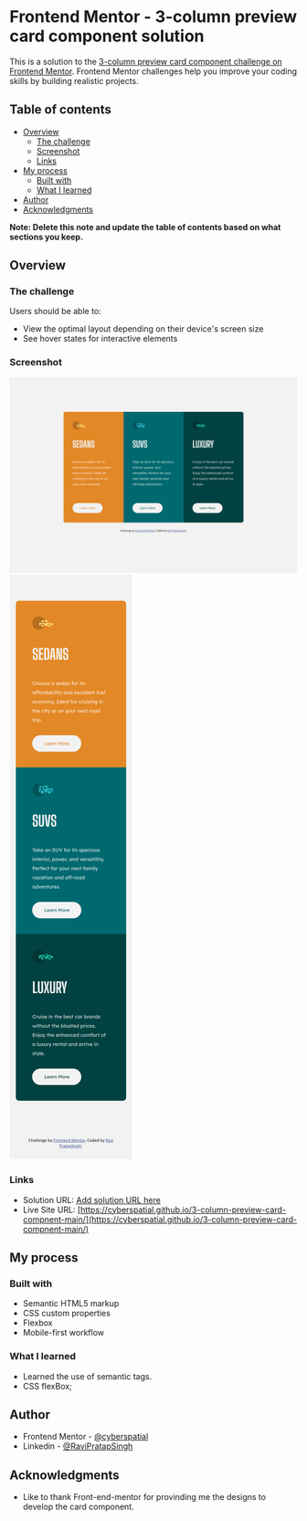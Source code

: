 # Frontend Mentor - 3-column preview card component solution

This is a solution to the [3-column preview card component challenge on Frontend Mentor](https://www.frontendmentor.io/challenges/3column-preview-card-component-pH92eAR2-). Frontend Mentor challenges help you improve your coding skills by building realistic projects.

## Table of contents

- [Overview](#overview)
  - [The challenge](#the-challenge)
  - [Screenshot](#screenshot)
  - [Links](#links)
- [My process](#my-process)
  - [Built with](#built-with)
  - [What I learned](#what-i-learned)
- [Author](#author)
- [Acknowledgments](#acknowledgments)

**Note: Delete this note and update the table of contents based on what sections you keep.**

## Overview

### The challenge

Users should be able to:

- View the optimal layout depending on their device's screen size
- See hover states for interactive elements

### Screenshot

![](./Screenshots/Despktop-1440px.png)
![](./Screenshots/Mobile-375px.png)

### Links

- Solution URL: [Add solution URL here](https://your-solution-url.com)
- Live Site URL: [https://cyberspatial.github.io/3-column-preview-card-compnent-main/](https://cyberspatial.github.io/3-column-preview-card-compnent-main/)

## My process

### Built with

- Semantic HTML5 markup
- CSS custom properties
- Flexbox
- Mobile-first workflow

### What I learned

- Learned the use of semantic tags.
- CSS flexBox;

## Author

- Frontend Mentor - [@cyberspatial](https://www.frontendmentor.io/profile/cyberspatial)
- Linkedin - [@RaviPratapSingh](https://www.linkedin.com/in/ravi-pratap-singh-62a367216/)

## Acknowledgments

- Like to thank Front-end-mentor for provinding me the designs to develop the card component.
